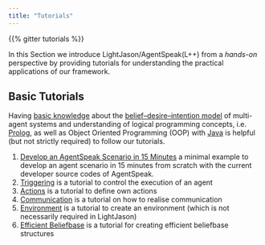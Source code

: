```yaml
---
title: "Tutorials"
---
```


{{% gitter tutorials %}}

In this Section we introduce LightJason/AgentSpeak(L++) from a *hands-on* perspective by providing tutorials for understanding the practical applications of our framework.

## Basic Tutorials

Having [basic knowledge](/knowledgebase) about the [belief–desire–intention model](https://en.wikipedia.org/wiki/Belief%E2%80%93desire%E2%80%93intention_software_model) of multi-agent systems and understanding of logical programming concepts, i.e. [Prolog](https://en.wikipedia.org/wiki/Prolog), as well as Object Oriented Programming (OOP) with [Java](https://docs.oracle.com/javase/tutorial/) is helpful (but not strictly required) to follow our tutorials.


1. [Develop an AgentSpeak Scenario in 15 Minutes](agentspeak-in-fifteen-minutes) a minimal example to develop an agent scenario in 15 minutes from scratch with the current developer source codes of AgentSpeak.
2. [Triggering](trigger) is a tutorial to control the execution of an agent
3. [Actions](actions) is a tutorial to define own actions
4. [Communication](communication) is a tutorial on how to realise communication
5. [Environment](environment) is a tutorial to create an environment (which is not necessarily required in LightJason)
6. [Efficient Beliefbase](efficient-beliefbase) is a tutorial for creating efficient beliefbase structures
